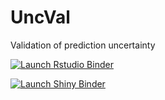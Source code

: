 # UncVal
Validation of prediction uncertainty

[![Launch Rstudio Binder](http://mybinder.org/badge_logo.svg)](https://mybinder.org/v2/gh/ppernot/UncVal/master?urlpath=rstudio)
 
[![Launch Shiny Binder](http://mybinder.org/badge_logo.svg)](https://mybinder.org/v2/gh/ppernot/UncVal/master?urlpath=shiny)

